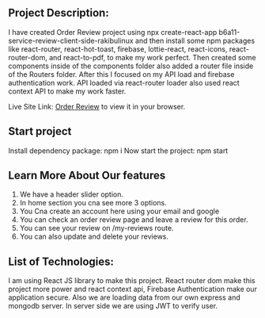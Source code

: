 ## Project Description:

I have created Order Review project using npx create-react-app b6a11-service-review-client-side-rakibulinux and then install some npm packages like react-router, react-hot-toast, firebase, lottie-react, react-icons, react-router-dom, and react-to-pdf, to make my work perfect. Then created some components inside of the components folder also added a router file inside of the Routers folder. After this I focused on my API load and firebase authentication work. API loaded via react-router loader also used react context API to make my work faster.

Live Site Link: [Order Review](https://fabulous-service-review.web.app/) to view it in your browser.

## Start project

Install dependency package: npm i Now start the project: npm start

## Learn More About Our features

1. We have a header slider option.
2. In home section you cna see more 3 options.
3. You Cna create an account here using your email and google
4. You can check an order review page and leave a review for this order.
5. You can see your review on /my-reviews route.
6. You can also update and delete your reviews.

## List of Technologies:

I am using React JS library to make this project. React router dom make this project more power and react context api, Firebase Authentication make our application secure. Also we are loading data from our own express and mongodb server. In server side we are using JWT to verify user.
